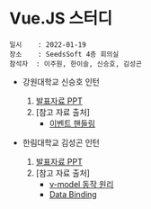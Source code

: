 # Vue.JS 스터디
    일시    : 2022-01-19  
    장소    : SeedsSoft 4층 회의실  
    참석자  : 이주원, 한이슬, 신승호, 김성곤  
  
* 강원대학교 신승호 인턴  
    1. [발표자료 PPT]( https://github.com/seuhong98/Study/blob/main/%EC%94%A8%EC%A6%88%EC%86%8C%ED%94%84%ED%8A%B8_%EB%8F%99%EA%B3%84%20%EC%9D%B8%ED%84%B4%EC%89%BD%20%EC%8A%A4%ED%84%B0%EB%94%94/2022-01-19%20%20/%EC%8B%A0%EC%8A%B9%ED%98%B8/01_18_%EC%9D%B4%EB%B2%A4%ED%8A%B8%20%ED%95%B8%EB%93%A4%EB%A7%81.pptx )  
    2. [참고 자료 출처]
        - [이벤트 핸들링](https://kr.vuejs.org/v2/guide/events.html) 
    
* 한림대학교 김성곤 인턴  
    1. [발표자료 PPT]( https://github.com/seuhong98/Study/blob/main/%EC%94%A8%EC%A6%88%EC%86%8C%ED%94%84%ED%8A%B8_%EB%8F%99%EA%B3%84%20%EC%9D%B8%ED%84%B4%EC%89%BD%20%EC%8A%A4%ED%84%B0%EB%94%94/2022-01-19%20%20/%EA%B9%80%EC%84%B1%EA%B3%A4/01_19_Vue%20Form_Input_Binding_%EA%B9%80%EC%84%B1%EA%B3%A4.pptx )  
    2. [참고 자료 출처]
        - [v-model 동작 원리]( https://joshua1988.github.io/web-development/vuejs/v-model-usage/ )  
        - [Data Binding]( https://eddie2yim.tistory.com/48 )  

